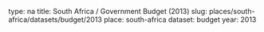type: na
title: South Africa / Government Budget (2013)
slug: places/south-africa/datasets/budget/2013
place: south-africa
dataset: budget
year: 2013
